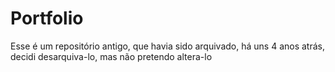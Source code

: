 # Portfolio
Esse é um repositório antigo, que havia sido arquivado, há uns 4 anos atrás, decidi desarquiva-lo, mas não pretendo altera-lo
